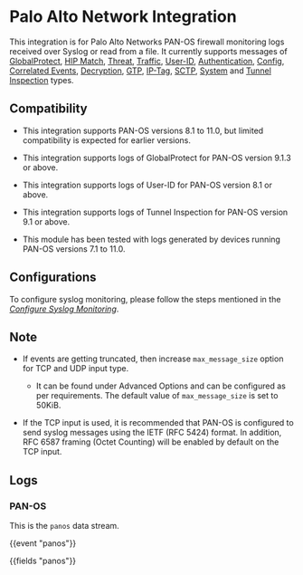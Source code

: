 # Palo Alto Network Integration

This integration is for Palo Alto Networks PAN-OS firewall monitoring logs received over Syslog or read from a file. It currently supports messages of [GlobalProtect](https://docs.paloaltonetworks.com/pan-os/10-2/pan-os-admin/monitoring/use-syslog-for-monitoring/syslog-field-descriptions/globalprotect-log-fields.html), [HIP Match](https://docs.paloaltonetworks.com/pan-os/10-2/pan-os-admin/monitoring/use-syslog-for-monitoring/syslog-field-descriptions/hip-match-log-fields.html), [Threat](https://docs.paloaltonetworks.com/pan-os/10-2/pan-os-admin/monitoring/use-syslog-for-monitoring/syslog-field-descriptions/threat-log-fields.html), [Traffic](https://docs.paloaltonetworks.com/pan-os/10-2/pan-os-admin/monitoring/use-syslog-for-monitoring/syslog-field-descriptions/traffic-log-fields.html), [User-ID](https://docs.paloaltonetworks.com/pan-os/10-2/pan-os-admin/monitoring/use-syslog-for-monitoring/syslog-field-descriptions/user-id-log-fields.html), [Authentication](https://docs.paloaltonetworks.com/pan-os/10-2/pan-os-admin/monitoring/use-syslog-for-monitoring/syslog-field-descriptions/authentication-log-fields), [Config](https://docs.paloaltonetworks.com/pan-os/10-2/pan-os-admin/monitoring/use-syslog-for-monitoring/syslog-field-descriptions/config-log-fields), [Correlated Events](https://docs.paloaltonetworks.com/pan-os/10-2/pan-os-admin/monitoring/use-syslog-for-monitoring/syslog-field-descriptions/correlated-events-log-fields), [Decryption](https://docs.paloaltonetworks.com/pan-os/10-2/pan-os-admin/monitoring/use-syslog-for-monitoring/syslog-field-descriptions/decryption-log-fields), [GTP](https://docs.paloaltonetworks.com/pan-os/10-2/pan-os-admin/monitoring/use-syslog-for-monitoring/syslog-field-descriptions/gtp-log-fields), [IP-Tag](https://docs.paloaltonetworks.com/pan-os/10-2/pan-os-admin/monitoring/use-syslog-for-monitoring/syslog-field-descriptions/ip-tag-log-fields), [SCTP](https://docs.paloaltonetworks.com/pan-os/10-2/pan-os-admin/monitoring/use-syslog-for-monitoring/syslog-field-descriptions/sctp-log-fields), [System](https://docs.paloaltonetworks.com/pan-os/10-2/pan-os-admin/monitoring/use-syslog-for-monitoring/syslog-field-descriptions/system-log-fields) and [Tunnel Inspection](https://docs.paloaltonetworks.com/pan-os/10-2/pan-os-admin/monitoring/use-syslog-for-monitoring/syslog-field-descriptions/tunnel-inspection-log-fields) types.

## Compatibility

- This integration supports PAN-OS versions 8.1 to 11.0, but limited compatibility is expected for earlier versions. 

- This integration supports logs of GlobalProtect for PAN-OS version 9.1.3 or above.

- This integration supports logs of User-ID for PAN-OS version 8.1 or above.

- This integration supports logs of Tunnel Inspection for PAN-OS version 9.1 or above.

- This module has been tested with logs generated by devices running PAN-OS versions 7.1 to 11.0. 

## Configurations

To configure syslog monitoring, please follow the steps mentioned in the [_Configure Syslog Monitoring_](https://docs.paloaltonetworks.com/pan-os/10-2/pan-os-admin/monitoring/use-syslog-for-monitoring/configure-syslog-monitoring).

## Note
- If events are getting truncated, then increase `max_message_size` option for TCP and UDP input type.
  - It can be found under Advanced Options and can be configured as per requirements. The default value of `max_message_size` is set to 50KiB.

- If the TCP input is used, it is recommended that PAN-OS is configured to send syslog messages using the IETF (RFC 5424) format. In addition, RFC 6587 framing (Octet Counting) will be enabled by default on the TCP input.

## Logs

### PAN-OS

This is the `panos` data stream.

{{event "panos"}}

{{fields "panos"}}
